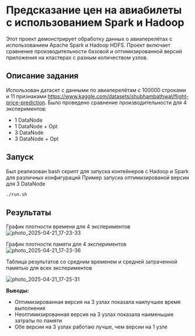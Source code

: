 # Предсказание цен на авиабилеты с использованием Spark и Hadoop

Этот проект демонстрирует обработку данных о авиаперелётах с использованием Apache Spark и Hadoop HDFS. Проект включает сравнение производительности базовой и оптимизированной версий приложения на кластерах с разным количеством узлов.

## Описание задания
Использован датасет с данными по авиаперелётам с 100000 строками и 11 признаками https://www.kaggle.com/datasets/shubhambathwal/flight-price-prediction. Было проведено сравнение производительности для 4 экспериментов:
   - 1 DataNode
   - 1 DataNode + Opt
   - 3 DataNode
   - 3 DataNode + Opt

## Запуск
Был реализован bash скрипт для запуска контейнеров с Hadoop и Spark для различных конфигураций
Пример запуска оптимизированой версии для 3 DataNode
```bash
./run.sh
```

## Результаты
График плотности времени для 4 экспериментов
![photo_2025-04-21_17-23-33](https://github.com/user-attachments/assets/311389b8-4267-4c6d-80f1-fcb049a8a3a7)

График плотности памяти для 4 экспериментов
![photo_2025-04-21_17-23-36](https://github.com/user-attachments/assets/807a722b-92d1-4ac4-97e1-1058abad015e)

Таблица результатов со средним временем и средней затраченной памятью для всех экспериментов

![photo_2025-04-21_17-25-31](https://github.com/user-attachments/assets/fc9eccfe-c12a-49f8-80dd-366a0f5d7247)


**Выводы:**
- Оптимизированная версия на 3 узлах показала наилучшее время выполнения
- Неоптимизированная версия на 3 узлах показала наименьшие затраты по памяти
- Обе версии на 3 узлах работаю лучше, чем версии на 1 узле
